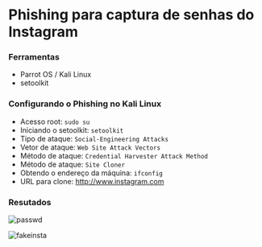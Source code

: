 # Phishing para captura de senhas do Instagram

### Ferramentas

- Parrot OS /  Kali Linux
- setoolkit

### Configurando o Phishing no Kali Linux

- Acesso root: ``` sudo su ```
- Iniciando o setoolkit: ``` setoolkit ```
- Tipo de ataque: ``` Social-Engineering Attacks ```
- Vetor de ataque: ``` Web Site Attack Vectors ```
- Método de ataque: ```Credential Harvester Attack Method ```
- Método de ataque: ``` Site Cloner ```
- Obtendo o endereço da máquina: ``` ifconfig ```
- URL para clone: http://www.instagram.com

### Resutados


![passwd](https://github.com/user-attachments/assets/f99bf0ba-c384-4fe4-a973-981ae91c13db)

![fakeinsta](https://github.com/user-attachments/assets/9c24af50-b85d-49a9-a969-c8e9cc5717b9)


